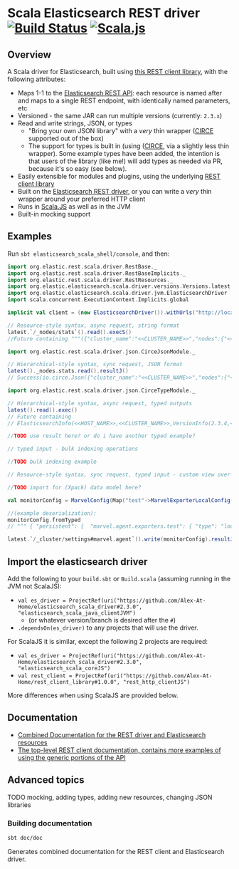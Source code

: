 # Scala Elasticsearch REST driver [![Build Status](https://travis-ci.org/Alex-At-Home/elasticsearch_scala_driver.svg?branch=master)](https://travis-ci.org/Alex-At-Home/elasticsearch_scala_driver) [![Scala.js](http://scala-js.org/assets/badges/scalajs-0.6.8.svg)](http://scala-js.org)

## Overview

A Scala driver for Elasticsearch, built using [this REST client library](https://github.com/Alex-At-Home/rest_client_library), with the following attributes:
* Maps 1-1 to the [Elasticsearch REST API](https://www.elastic.co/guide/en/elasticsearch/reference/current/index.html): each resource is named after and maps to a single REST endpoint, with identically named parameters, etc
* Versioned - the same JAR can run multiple versions (currently: `2.3.x`)
* Read and write strings, JSON, or types
   * "Bring your own JSON library" with a _very_ thin wrapper ([CIRCE](https://github.com/travisbrown/circe) supported out of the box)
   * The support for types is built in (using ([CIRCE](https://github.com/travisbrown/circe), via a slightly less thin wrapper). Some example types have been added, the intention is that users of the library (like me!) will add types as needed via PR, because it's so easy (see below).
* Easily extensible for modules and plugins, using the underlying [REST client library](https://github.com/Alex-At-Home/rest_client_library)
* Built on the [Elasticsearch REST driver](https://www.elastic.co/guide/en/elasticsearch/client/java-rest/current/index.html), or you can write a _very_ thin wrapper around your preferred HTTP client
* Runs in [Scala.JS](https://www.scala-js.org/) as well as in the JVM
* Built-in mocking support

## Examples

Run `sbt elasticsearch_scala_shell/console`, and then:

```scala
import org.elastic.rest.scala.driver.RestBase._
import org.elastic.rest.scala.driver.RestBaseImplicits._
import org.elastic.rest.scala.driver.RestResources._
import org.elastic.elasticsearch.scala.driver.versions.Versions.latest
import org.elastic.elasticsearch.scala.driver.jvm.ElasticsearchDriver
import scala.concurrent.ExecutionContext.Implicits.global

implicit val client = (new ElasticsearchDriver()).withUrls("http://localhost:9200").withBasicAuth("user", "password").start() 

// Resource-style syntax, async request, string format
latest.`/_nodes/stats`().read().execS()
//Future containing """({"cluster_name":"<<CLUSTER_NAME>>","nodes":{"<<NODE1_ID>>":{"timestamp":1476827049189...

import org.elastic.rest.scala.driver.json.CirceJsonModule._

// Hierarchical-style syntax, sync request, JSON format
latest()._nodes.stats.read().resultJ()
// Success(io.circe.Json({"cluster_name":"<<CLUSTER_NAME>>","nodes":{"<<NODE1_ID>>":{"timestamp":1476827049189...

import org.elastic.rest.scala.driver.json.CirceTypeModule._

// Hierarchical-style syntax, async request, typed outputs
latest().read().exec()
// Future containing 
// ElasticsearchInfo(<<HOST_NAME>>,<<CLUSTER_NAME>>,VersionInfo(2.3.4,<<BUILD_HASH>>,2016-06-30T11:24:31Z,false,5.5.0),You Know, for Search)))

//TODO use result here? or do i have another typed example?

// typed input - bulk indexing operations

//TODO bulk indexing example

// Resource-style syntax, sync request, typed input - custom view over settings

//TODO import for (Xpack) data model here?

val monitorConfig = MarvelConfig(Map("test"->MarvelExporterLocalConfig()), interval = Some("300s"))

//(example deserialization):
monitorConfig.fromTyped
// """ { "persistent": {  "marvel.agent.exporters.test": { "type": "local", "enabled": true }   ,   "marvel.agent.collection.interval": "300s"  } } """

latest.`/_cluster/settings#marvel.agent`().write(monitorConfig).resultJ()

```

## Import the elasticsearch driver

Add the following to your `build.sbt` or `Build.scala` (assuming running in the JVM not ScalaJS):
* `val es_driver = ProjectRef(uri("https://github.com/Alex-At-Home/elasticsearch_scala_driver#2.3.0", "elasticsearch_scala_java_clientJVM")`
   * (or whatever version/branch is desired after the `#`)
* `.dependsOn(es_driver)` to any projects that will use the driver.

For ScalaJS it is similar, except the following 2 projects are required:
* `val es_driver = ProjectRef(uri("https://github.com/Alex-At-Home/elasticsearch_scala_driver#2.3.0", "elasticsearch_scala_coreJS")`
* `val rest_client = ProjectRef(uri("https://github.com/Alex-At-Home/rest_client_library#1.0.0", "rest_http_clientJS")`

More differences when using ScalaJS are provided below.

## Documentation

* [Combined Documentation for the REST driver and Elasticsearch resources](https://alex-at-home.github.io/elasticsearch_scala_driver/current/index.html)
* [The top-level REST client documentation, contains more examples of using the generic portions of the API](https://github.com/Alex-At-Home/rest_client_library/blob/master/README.md)

## Advanced topics

TODO mocking, adding types, adding new resources, changing JSON libraries

### Building documentation

```bash
sbt doc/doc
```

Generates combined documentation for the REST client and Elasticsearch driver.

